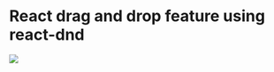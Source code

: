 # React drag and drop feature using react-dnd

![](https://github.com/yrafiyev/react-drag-and-drop/blob/master/drag-drop.gif)
